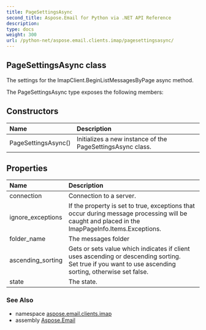 ```yaml
---
title: PageSettingsAsync
second_title: Aspose.Email for Python via .NET API Reference
description: 
type: docs
weight: 300
url: /python-net/aspose.email.clients.imap/pagesettingsasync/
---
```


## PageSettingsAsync class

The settings for the ImapClient.BeginListMessagesByPage async method.

The PageSettingsAsync type exposes the following members:
## Constructors
| Name | Description |
| :- | :- |
|PageSettingsAsync()|Initializes a new instance of the PageSettingsAsync class.|
## Properties
| Name | Description |
| :- | :- |
|connection|Connection to a server.|
|ignore_exceptions|If the property is set to true, exceptions that occur during message processing will be caught and placed in the ImapPageInfo.Items.Exceptions.|
|folder_name|The messages folder|
|ascending_sorting|Gets or sets value which indicates if client uses ascending or descending sorting.<br/>            Set true if you want to use ascending sorting, otherwise set false.|
|state|The state.|

### See Also

* namespace [aspose.email.clients.imap](/email/python-net/aspose.email.clients.imap/)
* assembly [Aspose.Email](/email/python-net/)


